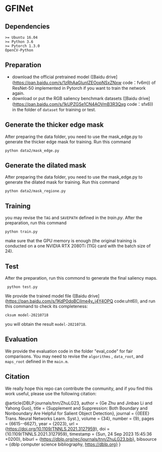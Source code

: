 # GFINet


## Dependencies 
```
>= Ubuntu 16.04 
>= Python 3.6
>= Pytorch 1.3.0
OpenCV-Python
```

## Preparation 
- download the official pretrained model ([Baidu drive](https://pan.baidu.com/s/1zRhAaGlunIZEOopNSxZNxw 
code：fv6m)) of ResNet-50 implemented in Pytorch if you want to train the network again.
- download or put the RGB saliency benchmark datasets ([Baidu drive](https://pan.baidu.com/s/1kUPZGSe1CN4AOVmB3R3Qxg 
code：sfx6)) in the folder of `dataset` for training or test.

## Generate the thicker edge mask
After preparing the data folder, you need to use the mask_edge.py to generate the thicker edge mask for training. Run this command
```
python data2/mask_edge.py
```
## Generate the dilated mask
After preparing the data folder, you need to use the mask_edge.py to generate the dilated mask for training. Run this command
```
python data2/mask_regione.py
```

## Training
you may revise the `TAG` and `SAVEPATH` defined in the *train.py*. After the preparation, run this command 
```
python train.py
```
make sure  that the GPU memory is enough (the original training is conducted on a one NVIDIA RTX 2080Ti (11G) card with the batch size of 24).

## Test
After the preparation, run this commond to generate the final saliency maps.
```
 python test.py 
```

We provide the trained model file ([Baidu drive](https://pan.baidu.com/s/1KdP0doBCiIme4y_j4Y4OPQ code:uht6)), and run this command to check its completeness:
```
cksum model-20210718 
```
you will obtain the result `model-20210718`.

## Evaluation
We provide the evaluation code in the folder  "eval_code" for fair comparisons. You may need to revise the `algorithms` , `data_root`, and `maps_root` defined in the `main.m`. 

## Citation
We really hope this repo can contribute the conmunity, and if you find this work useful, please use the following citation:

@article{DBLP:journals/tnn/ZhuLG23,
  author       = {Ge Zhu and
                  Jinbao Li and
                  Yahong Guo},
  title        = {Supplement and Suppression: Both Boundary and Nonboundary Are Helpful
                  for Salient Object Detection},
  journal      = {{IEEE} Trans. Neural Networks Learn. Syst.},
  volume       = {34},
  number       = {9},
  pages        = {6615--6627},
  year         = {2023},
  url          = {https://doi.org/10.1109/TNNLS.2021.3127959},
  doi          = {10.1109/TNNLS.2021.3127959},
  timestamp    = {Sun, 24 Sep 2023 15:45:36 +0200},
  biburl       = {https://dblp.org/rec/journals/tnn/ZhuLG23.bib},
  bibsource    = {dblp computer science bibliography, https://dblp.org}
}
